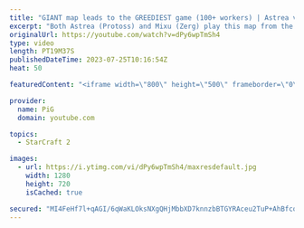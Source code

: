 ```yaml
---
title: "GIANT map leads to the GREEDIEST game (100+ workers) | Astrea vs Mixu - StarCraft 2"
excerpt: "Both Astrea (Protoss) and Mixu (Zerg) play this map from the Team Liquid Map-making Contest. There's an interesting gold base and lots of choke points. Zergs will HATE this, Protoss players will be happy -- 🐷 Second Channel for Learning Resources: https://www.youtube.com/c/PiGRandom 🐷 Third Channel"
originalUrl: https://youtube.com/watch?v=dPy6wpTmSh4
type: video
length: PT19M37S
publishedDateTime: 2023-07-25T10:16:54Z
heat: 50

featuredContent: "<iframe width=\"800\" height=\"500\" frameborder=\"0\" src=\"https://www.youtube.com/embed/dPy6wpTmSh4\" allow=\"accelerometer; autoplay; encrypted-media; gyroscope; picture-in-picture\" allowfullscreen></iframe>"

provider:
  name: PiG
  domain: youtube.com

topics:
  - StarCraft 2

images:
  - url: https://i.ytimg.com/vi/dPy6wpTmSh4/maxresdefault.jpg
    width: 1280
    height: 720
    isCached: true

secured: "MI4FeHf7l+qAGI/6qWaKLOksNXgQHjMbbXD7knnzbBTGYRAceu2TuP+AhBfcqMcr4XI73SSYZSMqlAy4gWgj6KSjruk/LV4CI+VVg+c5yT+jMJJeVOXZvVJEMB6pf17dz0cZ1vI6eRei08HQkWqZGkTE8LrHyBOVD1Lyt+DvMhWHtRKCwl/8Y8PrtG7mm3Gi1OU2OKnLxbzJzNwczvWUW4H4EwstwC55ohiyKkUVmEV+tDmSPYuEgB5G5/tGhJF9ouQ6Ng3LZ8+wX4xNO+S8vLuVPWqQpbFu9/Vf1gn+CTLr9a6v6/luYtgi8HA0B88FlSCRQNiFNR6O5p29EA/oN+RTbzem3DJ/OED1TLK8LXJ3rMobiKrBYsOssltF9U7JU5Ew9m5m/vaMGtITN5SJAF0FzYTJPf1WhgA2E4TiR1o=;9ys9w/Lk/s1DCLeiREDuNA=="
---
```


